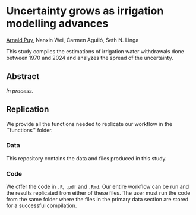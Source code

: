 
# Uncertainty grows as irrigation modelling advances

[Arnald Puy](https://www.arnaldpuy.com/), Nanxin Wei, Carmen Aguiló, Seth N. Linga

This study compiles the estimations of irrigation water withdrawals done between
1970 and 2024 and analyzes the spread of the uncertainty.

## Abstract

*In process.*

## Replication

We provide all the functions needed to replicate our workflow in the ``functions'' folder.

### Data

This repository contains the data and files produced in this study.

### Code

We offer the code in `.R`, `.pdf` and `.Rmd`. Our entire workflow can be run and the 
results replicated from either of these files. The user must run the code from the 
same folder where the files in the primary data section are stored for a successful 
compilation.

